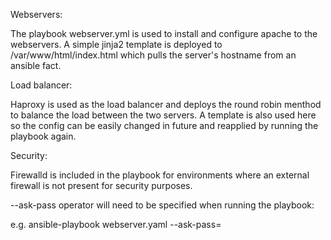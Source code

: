 Webservers:

The playbook webserver.yml is used to install and configure apache to the webservers. 
A simple jinja2 template is deployed to /var/www/html/index.html which pulls the server's hostname from an ansible fact.

Load balancer:

Haproxy is used as the load balancer and deploys the round robin menthod to balance the load between the two servers.
A template is also used here so the config can be easily changed in future and reapplied by running the playbook again. 


Security:

Firewalld is included in the playbook for environments where an external firewall is not present for security purposes. 

--ask-pass operator will need to be specified when running the playbook:

e.g.
ansible-playbook webserver.yaml --ask-pass=<password>
